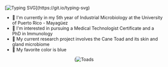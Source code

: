 [![Typing SVG](https://readme-typing-svg.demolab.com?font=&pause=1000&color=0000FF&center=true&vCenter=true&multiline=true&width=435&height=100&lines=Hi+there!;My+name+is+Alanis+Mulero;Welcome+to+my+profile!)](https://git.io/typing-svg)
- 🧫 I'm currently in my 5th year of Industrial Microbiology at the University of Puerto Rico - Mayagüez
- 🔬 I'm interested in pursuing a Medical Technologist Certificate and a PhD in Immunology
- 🐸 My current research project involves the Cane Toad and its skin and gland microbiome
- 🦋 My favorite color is blue
<div style="text-align: center;">
  
(![Toads](https://github.com/user-attachments/assets/c4fc2124-bc50-422a-a139-2561f69d24fb)

</div>

<!--
**alanismulero/alanismulero** is a ✨ _special_ ✨ repository because its `README.md` (this file) appears on your GitHub profile.
